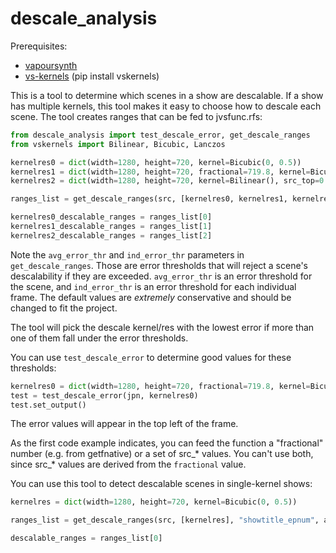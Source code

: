 # descale_analysis

Prerequisites:

- [vapoursynth](https://github.com/vapoursynth/vapoursynth)
- [vs-kernels](https://github.com/Jaded-Encoding-Thaumaturgy/vs-kernels) (pip install vskernels)

This is a tool to determine which scenes in a show are descalable. If a show has multiple kernels, this tool makes it easy to choose how to descale each scene. The tool creates ranges that can be fed to jvsfunc.rfs:

```py
from descale_analysis import test_descale_error, get_descale_ranges
from vskernels import Bilinear, Bicubic, Lanczos

kernelres0 = dict(width=1280, height=720, kernel=Bicubic(0, 0.5))
kernelres1 = dict(width=1280, height=720, fractional=719.8, kernel=Bicubic(0, 1))
kernelres2 = dict(width=1280, height=720, kernel=Bilinear(), src_top=0.2, src_height=719.6, src_left=0.2, src_width=1279.6)

ranges_list = get_descale_ranges(src, [kernelres0, kernelres1, kernelres2], "showtitle_epnum", avg_error_thr=0.015, ind_error_thr=0.02)

kernelres0_descalable_ranges = ranges_list[0]
kernelres1_descalable_ranges = ranges_list[1]
kernelres2_descalable_ranges = ranges_list[2]
```

Note the `avg_error_thr` and `ind_error_thr` parameters in `get_descale_ranges`. Those are error thresholds that will reject a scene's descalability if they are exceeded. `avg_error_thr` is an error threshold for the scene, and `ind_error_thr` is an error threshold for each individual frame. The default values are *extremely* conservative and should be changed to fit the project.

The tool will pick the descale kernel/res with the lowest error if more than one of them fall under the error thresholds.

You can use `test_descale_error` to determine good values for these thresholds:

```py
kernelres0 = dict(width=1280, height=720, fractional=719.8, kernel=Bicubic(0, 0.5))
test = test_descale_error(jpn, kernelres0)
test.set_output()
```

The error values will appear in the top left of the frame.

As the first code example indicates, you can feed the function a "fractional" number (e.g. from getfnative) or a set of src_\* values. You can't use both, since src_\* values are derived from the `fractional` value.

You can use this tool to detect descalable scenes in single-kernel shows:

```py
kernelres = dict(width=1280, height=720, kernel=Bicubic(0, 0.5))

ranges_list = get_descale_ranges(src, [kernelres], "showtitle_epnum", avg_error_thr=0.015, ind_error_thr=0.02)

descalable_ranges = ranges_list[0]
```
